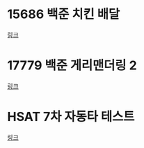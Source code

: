 # 15686 백준 치킨 배달
[링크](https://www.acmicpc.net/problem/15686)

# 17779 백준 게리맨더링 2
[링크](https://www.acmicpc.net/problem/17779)

# HSAT 7차 자동타 테스트
[링크](https://softeer.ai/practice/6247)
